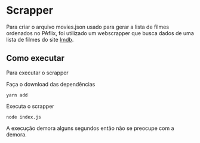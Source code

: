# Scrapper

Para criar o arquivo movies.json usado para gerar a lista de filmes ordenados no PAflix, foi utilizado um webscrapper que busca dados de uma lista de filmes do site [Imdb](https://https://www.imdb.com/).

## Como executar

Para executar o scrapper 

Faça o download das dependências

`yarn add`

Executa o scrapper

`node index.js` 

A execução demora alguns segundos então não se preocupe com a demora.